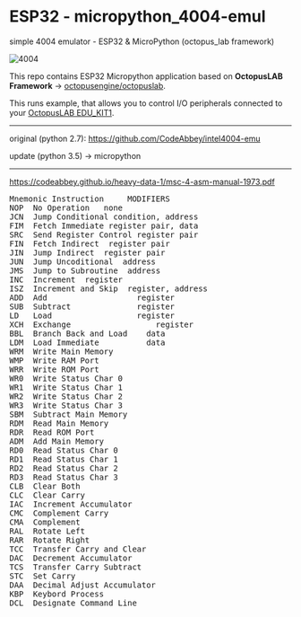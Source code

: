 # ESP32 - micropython_4004-emul

simple 4004 emulator - ESP32 & MicroPython (octopus_lab framework)

![4004](img/i4004g.jpg)

This repo contains ESP32 Micropython application based on **OctopusLAB Framework** -> [octopusengine/octopuslab](https://github.com/octopusengine/octopuslab).

This runs example, that allows you to control I/O peripherals connected to your [OctopusLAB EDU_KIT1](https://www.octopusengine.org/edu-kit1/).

---

original (python 2.7):
https://github.com/CodeAbbey/intel4004-emu

update (python 3.5) -> micropython


---

https://codeabbey.github.io/heavy-data-1/msc-4-asm-manual-1973.pdf

<pre>
Mnemonic Instruction     MODIFIERS
NOP  No Operation	none
JCN	 Jump Conditional condition, address	
FIM	 Fetch Immediate register pair, data		
SRC	 Send Register Control register pair
FIN	 Fetch Indirect  register pair		 
JIN	 Jump Indirect  register pair		
JUN	 Jump Uncoditional  address	
JMS	 Jump to Subroutine  address	
INC	 Increment  register		
ISZ	 Increment and Skip  register, address
ADD	 Add                   register
SUB	 Subtract              register
LD	 Load                  register
XCH	 Exchange		           register
BBL	 Branch Back and Load	 data
LDM	 Load Immediate		     data
WRM	 Write Main Memory	
WMP	 Write RAM Port		
WRR	 Write ROM Port		
WR0	 Write Status Char 0	
WR1	 Write Status Char 1	
WR2	 Write Status Char 2	
WR3	 Write Status Char 3	
SBM	 Subtract Main Memory	
RDM	 Read Main Memory	
RDR	 Read ROM Port		
ADM	 Add Main Memory		
RD0	 Read Status Char 0	
RD1	 Read Status Char 1	
RD2	 Read Status Char 2	
RD3	 Read Status Char 3	
CLB	 Clear Both		
CLC	 Clear Carry		
IAC	 Increment Accumulator	
CMC	 Complement Carry	
CMA	 Complement		
RAL	 Rotate Left		
RAR	 Rotate Right		
TCC	 Transfer Carry and Clear	
DAC	 Decrement Accumulator	
TCS	 Transfer Carry Subtract	
STC  Set Carry	
DAA	 Decimal Adjust Accumulator	
KBP	 Keybord Process	
DCL	 Designate Command Line
  
</pre>
